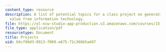 ```yaml
---
content_type: resource
description: A list of potential topics for a class project on generating business
  value from information technology.
file: https://ol-ocw-studio-app-production.s3.amazonaws.com/courses/15-571-generating-business-value-from-information-technology-spring-2009/b6cf60d38913f069a67571c366b5ad47_MIT15_571s09_proj02_list.pdf
file_type: application/pdf
resourcetype: Document
title: Projects
uid: b6cf60d3-8913-f069-a675-71c366b5ad47
---
```

